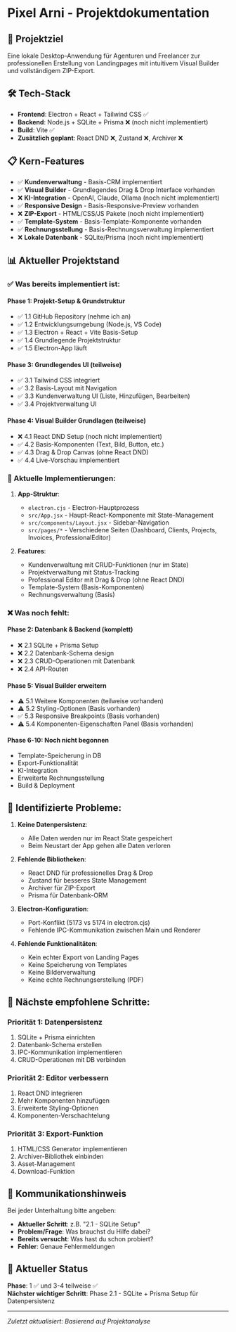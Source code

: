 # Pixel Arni - Projektdokumentation

## 🎯 Projektziel
Eine lokale Desktop-Anwendung für Agenturen und Freelancer zur professionellen Erstellung von Landingpages mit intuitivem Visual Builder und vollständigem ZIP-Export.

## 🛠️ Tech-Stack

- **Frontend**: Electron + React + Tailwind CSS ✅
- **Backend**: Node.js + SQLite + Prisma ❌ (noch nicht implementiert)
- **Build**: Vite ✅
- **Zusätzlich geplant**: React DND ❌, Zustand ❌, Archiver ❌

## 📋 Kern-Features

- ✅ **Kundenverwaltung** - Basis-CRM implementiert
- ✅ **Visual Builder** - Grundlegendes Drag & Drop Interface vorhanden
- ❌ **KI-Integration** - OpenAI, Claude, Ollama (noch nicht implementiert)
- ✅ **Responsive Design** - Basis-Responsive-Preview vorhanden
- ❌ **ZIP-Export** - HTML/CSS/JS Pakete (noch nicht implementiert)
- ✅ **Template-System** - Basis-Template-Komponente vorhanden
- ✅ **Rechnungsstellung** - Basis-Rechnungsverwaltung implementiert
- ❌ **Lokale Datenbank** - SQLite/Prisma (noch nicht implementiert)

## 📊 Aktueller Projektstand

### ✅ Was bereits implementiert ist:

#### Phase 1: Projekt-Setup & Grundstruktur
- ✅ 1.1 GitHub Repository (nehme ich an)
- ✅ 1.2 Entwicklungsumgebung (Node.js, VS Code)
- ✅ 1.3 Electron + React + Vite Basis-Setup
- ✅ 1.4 Grundlegende Projektstruktur
- ✅ 1.5 Electron-App läuft

#### Phase 3: Grundlegendes UI (teilweise)
- ✅ 3.1 Tailwind CSS integriert
- ✅ 3.2 Basis-Layout mit Navigation
- ✅ 3.3 Kundenverwaltung UI (Liste, Hinzufügen, Bearbeiten)
- ✅ 3.4 Projektverwaltung UI

#### Phase 4: Visual Builder Grundlagen (teilweise)
- ❌ 4.1 React DND Setup (noch nicht implementiert)
- ✅ 4.2 Basis-Komponenten (Text, Bild, Button, etc.)
- ✅ 4.3 Drag & Drop Canvas (ohne React DND)
- ✅ 4.4 Live-Vorschau implementiert

### 🚧 Aktuelle Implementierungen:

1. **App-Struktur**:
   - `electron.cjs` - Electron-Hauptprozess
   - `src/App.jsx` - Haupt-React-Komponente mit State-Management
   - `src/components/Layout.jsx` - Sidebar-Navigation
   - `src/pages/*` - Verschiedene Seiten (Dashboard, Clients, Projects, Invoices, ProfessionalEditor)

2. **Features**:
   - Kundenverwaltung mit CRUD-Funktionen (nur im State)
   - Projektverwaltung mit Status-Tracking
   - Professional Editor mit Drag & Drop (ohne React DND)
   - Template-System (Basis-Komponenten)
   - Rechnungsverwaltung (Basis)

### ❌ Was noch fehlt:

#### Phase 2: Datenbank & Backend (komplett)
- ❌ 2.1 SQLite + Prisma Setup
- ❌ 2.2 Datenbank-Schema design
- ❌ 2.3 CRUD-Operationen mit Datenbank
- ❌ 2.4 API-Routen

#### Phase 5: Visual Builder erweitern
- ⚠️ 5.1 Weitere Komponenten (teilweise vorhanden)
- ⚠️ 5.2 Styling-Optionen (Basis vorhanden)
- ✅ 5.3 Responsive Breakpoints (Basis vorhanden)
- ⚠️ 5.4 Komponenten-Eigenschaften Panel (Basis vorhanden)

#### Phase 6-10: Noch nicht begonnen
- Template-Speicherung in DB
- Export-Funktionalität
- KI-Integration
- Erweiterte Rechnungsstellung
- Build & Deployment

## 🔴 Identifizierte Probleme:

1. **Keine Datenpersistenz**: 
   - Alle Daten werden nur im React State gespeichert
   - Beim Neustart der App gehen alle Daten verloren

2. **Fehlende Bibliotheken**:
   - React DND für professionelles Drag & Drop
   - Zustand für besseres State Management
   - Archiver für ZIP-Export
   - Prisma für Datenbank-ORM

3. **Electron-Konfiguration**:
   - Port-Konflikt (5173 vs 5174 in electron.cjs)
   - Fehlende IPC-Kommunikation zwischen Main und Renderer

4. **Fehlende Funktionalitäten**:
   - Kein echter Export von Landing Pages
   - Keine Speicherung von Templates
   - Keine Bilderverwaltung
   - Keine echte Rechnungserstellung (PDF)

## 📝 Nächste empfohlene Schritte:

### Priorität 1: Datenpersistenz
1. SQLite + Prisma einrichten
2. Datenbank-Schema erstellen
3. IPC-Kommunikation implementieren
4. CRUD-Operationen mit DB verbinden

### Priorität 2: Editor verbessern
1. React DND integrieren
2. Mehr Komponenten hinzufügen
3. Erweiterte Styling-Optionen
4. Komponenten-Verschachtelung

### Priorität 3: Export-Funktion
1. HTML/CSS Generator implementieren
2. Archiver-Bibliothek einbinden
3. Asset-Management
4. Download-Funktion

## 💬 Kommunikationshinweis

Bei jeder Unterhaltung bitte angeben:
- **Aktueller Schritt**: z.B. "2.1 - SQLite Setup"
- **Problem/Frage**: Was brauchst du Hilfe dabei?
- **Bereits versucht**: Was hast du schon probiert?
- **Fehler**: Genaue Fehlermeldungen

## 🎯 Aktueller Status
**Phase**: 1 ✅ und 3-4 teilweise ✅  
**Nächster wichtiger Schritt**: Phase 2.1 - SQLite + Prisma Setup für Datenpersistenz

---
*Zuletzt aktualisiert: Basierend auf Projektanalyse*